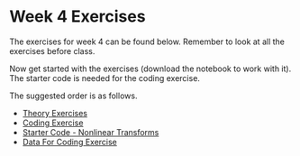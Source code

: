 # Week 4 Exercises
The exercises for week 4 can be found below. Remember to look at all the exercises before class.

Now get started with the exercises (download the notebook to work with it).
The starter code is needed for the coding exercise.

The suggested order is as follows.
* [Theory Exercises](theory.ipynb)
* [Coding Exercise](description_nonlinear.ipynb)
* [Starter Code - Nonlinear Transforms](code_nonlinear.py)
* [Data For Coding Exercise](nonlinear_data.npz)

